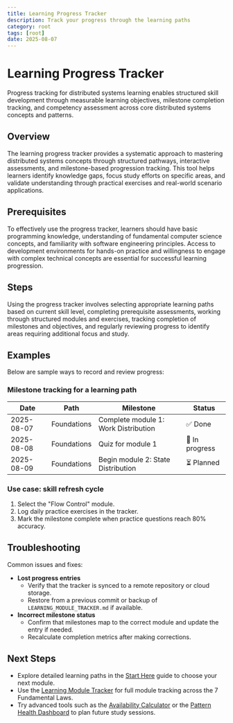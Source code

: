 ```yaml
---
title: Learning Progress Tracker
description: Track your progress through the learning paths
category: root
tags: [root]
date: 2025-08-07
---
```


# Learning Progress Tracker

Progress tracking for distributed systems learning enables structured skill development through measurable learning objectives, milestone completion tracking, and competency assessment across core distributed systems concepts and patterns.

## Overview

The learning progress tracker provides a systematic approach to mastering distributed systems concepts through structured pathways, interactive assessments, and milestone-based progression tracking. This tool helps learners identify knowledge gaps, focus study efforts on specific areas, and validate understanding through practical exercises and real-world scenario applications.


## Prerequisites

To effectively use the progress tracker, learners should have basic programming knowledge, understanding of fundamental computer science concepts, and familiarity with software engineering principles. Access to development environments for hands-on practice and willingness to engage with complex technical concepts are essential for successful learning progression.


## Steps

Using the progress tracker involves selecting appropriate learning paths based on current skill level, completing prerequisite assessments, working through structured modules and exercises, tracking completion of milestones and objectives, and regularly reviewing progress to identify areas requiring additional focus and study.


## Examples

Below are sample ways to record and review progress:

### Milestone tracking for a learning path

| Date       | Path        | Milestone                            | Status |
|------------|-------------|--------------------------------------|--------|
| 2025-08-07 | Foundations | Complete module 1: Work Distribution | ✅ Done |
| 2025-08-08 | Foundations | Quiz for module 1                    | 🚧 In progress |
| 2025-08-09 | Foundations | Begin module 2: State Distribution   | ⏳ Planned |

### Use case: skill refresh cycle

1. Select the "Flow Control" module.
2. Log daily practice exercises in the tracker.
3. Mark the milestone complete when practice questions reach 80% accuracy.


## Troubleshooting

Common issues and fixes:

- **Lost progress entries**
  - Verify that the tracker is synced to a remote repository or cloud storage.
  - Restore from a previous commit or backup of `LEARNING_MODULE_TRACKER.md` if available.
- **Incorrect milestone status**
  - Confirm that milestones map to the correct module and update the entry if needed.
  - Recalculate completion metrics after making corrections.


## Next Steps

- Explore detailed learning paths in the [Start Here](start-here/) guide to choose your next module.
- Use the [Learning Module Tracker](../LEARNING_MODULE_TRACKER.md) for full module tracking across the 7 Fundamental Laws.
- Try advanced tools such as the [Availability Calculator](architects-handbook/tools/availability-calculator/) or the [Pattern Health Dashboard](reference/pattern-health-dashboard/) to plan future study sessions.
